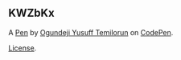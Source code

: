 KWZbKx
------


A [Pen](https://codepen.io/Yusuph/pen/KWZbKx) by [Ogundeji Yusuff Temilorun](https://codepen.io/Yusuph) on [CodePen](https://codepen.io).

[License](https://codepen.io/Yusuph/pen/KWZbKx/license).